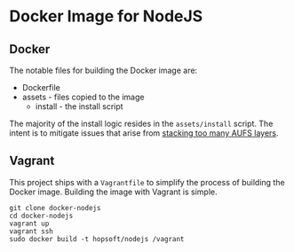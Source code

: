 # Docker Image for NodeJS

## Docker

The notable files for building the Docker image are:

* Dockerfile
* assets - files copied to the image
  * install - the install script

The majority of the install logic resides in the `assets/install` script.
The intent is to mitigate issues that arise from
[stacking too many AUFS layers](https://github.com/dotcloud/docker/issues/1171).

## Vagrant

This project ships with a `Vagrantfile` to simplify the process of building the Docker image.
Building the image with Vagrant is simple.

```
git clone docker-nodejs
cd docker-nodejs
vagrant up
vagrant ssh
sudo docker build -t hopsoft/nodejs /vagrant
```
